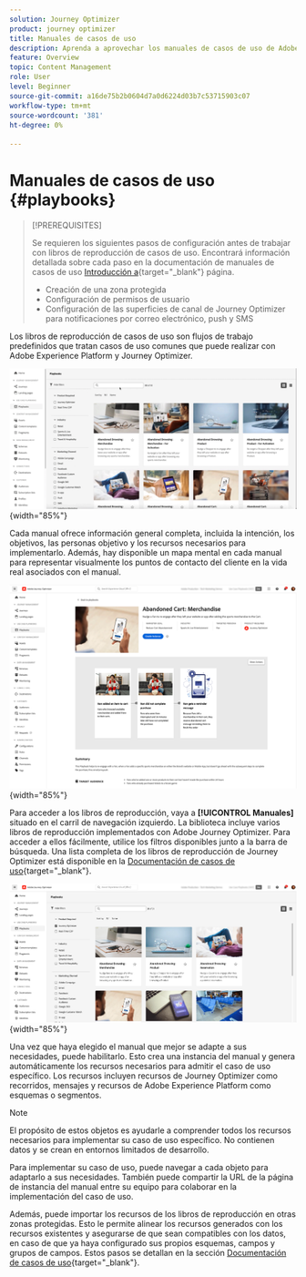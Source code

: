 ```yaml
---
solution: Journey Optimizer
product: journey optimizer
title: Manuales de casos de uso
description: Aprenda a aprovechar los manuales de casos de uso de Adobe Experience Platform con Adobe Recorrido Optimizer.
feature: Overview
topic: Content Management
role: User
level: Beginner
source-git-commit: a16de75b2b0604d7a0d6224d03b7c53715903c07
workflow-type: tm+mt
source-wordcount: '381'
ht-degree: 0%

---
```


# Manuales de casos de uso {#playbooks}

>[!PREREQUISITES]
>
>Se requieren los siguientes pasos de configuración antes de trabajar con libros de reproducción de casos de uso. Encontrará información detallada sobre cada paso en la documentación de manuales de casos de uso [Introducción a](https://experienceleague.corp.adobe.com/docs/experience-platform/use-case-playbooks/playbooks/get-started.html){target="_blank"} página.
>
>* Creación de una zona protegida
>* Configuración de permisos de usuario
>* Configuración de las superficies de canal de Journey Optimizer para notificaciones por correo electrónico, push y SMS

Los libros de reproducción de casos de uso son flujos de trabajo predefinidos que tratan casos de uso comunes que puede realizar con Adobe Experience Platform y Journey Optimizer.

![imagen animada que muestra libros de casos de uso](../rn/assets/do-not-localize/playbooks.gif){width="85%"}

Cada manual ofrece información general completa, incluida la intención, los objetivos, las personas objetivo y los recursos necesarios para implementarlo. Además, hay disponible un mapa mental en cada manual para representar visualmente los puntos de contacto del cliente en la vida real asociados con el manual.

![Libro de reproducción de carro de compras abandonado mostrado en la vista Discover playbooks](assets/playbooks-detail.png){width="85%"}

Para acceder a los libros de reproducción, vaya a **[!UICONTROL Manuales]** situado en el carril de navegación izquierdo. La biblioteca incluye varios libros de reproducción implementados con Adobe Journey Optimizer. Para acceder a ellos fácilmente, utilice los filtros disponibles junto a la barra de búsqueda. Una lista completa de los libros de reproducción de Journey Optimizer está disponible en la [Documentación de casos de uso](https://experienceleague.adobe.com/docs/experience-platform/use-case-playbooks/playbooks/playbooks-list.html){target="_blank"}.

![Lista de libros de reproducción con el panel de filtros abierto](assets/playbooks-filter.png){width="85%"}

Una vez que haya elegido el manual que mejor se adapte a sus necesidades, puede habilitarlo. Esto crea una instancia del manual y genera automáticamente los recursos necesarios para admitir el caso de uso específico. Los recursos incluyen recursos de Journey Optimizer como recorridos, mensajes y recursos de Adobe Experience Platform como esquemas o segmentos.

>[!NOTE]
>
>El propósito de estos objetos es ayudarle a comprender todos los recursos necesarios para implementar su caso de uso específico. No contienen datos y se crean en entornos limitados de desarrollo.

Para implementar su caso de uso, puede navegar a cada objeto para adaptarlo a sus necesidades. También puede compartir la URL de la página de instancia del manual entre su equipo para colaborar en la implementación del caso de uso.

Además, puede importar los recursos de los libros de reproducción en otras zonas protegidas. Esto le permite alinear los recursos generados con los recursos existentes y asegurarse de que sean compatibles con los datos, en caso de que ya haya configurado sus propios esquemas, campos y grupos de campos. Estos pasos se detallan en la sección [Documentación de casos de uso](https://experienceleague.adobe.com/docs/experience-platform/use-case-playbooks/playbooks/data-awareness.html){target="_blank"}.
